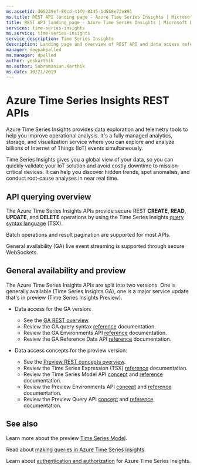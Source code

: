 ```yaml
---
ms.assetid: d05239ef-89cd-41f9-8345-bd558e72e891
ms.title: REST API landing page - Azure Time Series Insights | Microsoft Docs
title: REST API landing page - Azure Time Series Insights | Microsoft Docs
services: time-series-insights
ms.service: time-series-insights
service_description: Time Series Insights
description: Landing page and overview of REST API and data access reference documentation for Azure Time Series Insights.
manager: deepakpalled
ms.manager: dpalled
author: yeskarthik
ms.author: Subramanian.Karthik
ms.date: 10/21/2019
---
```


# Azure Time Series Insights REST APIs

Azure Time Series Insights provides data exploration and telemetry tools to help you improve operational analysis. It's a fully managed analytics, storage, and visualization service where you can explore and analyze billions of Internet of Things (IoT) events simultaneously. 

Time Series Insights gives you a global view of your data, so you can quickly validate your IoT solution and avoid costly downtime to mission-critical devices. It can help you discover hidden trends, spot anomalies, and conduct root-cause analyses in near real time.  

## API querying overview

The Azure Time Series Insights APIs provide secure REST **CREATE**, **READ**, **UPDATE**, and **DELETE** operations by using the Time Series Insights [query syntax language](ga-query-syntax.md) (TSX).

Batch operations and result pagination are supported for most APIs.

General availability (GA) live event streaming is supported through secure WebSockets.

## General availability and preview

The Azure Time Series Insights APIs are split into two versions. One is generally available (Time Series Insights GA), one is a major service update that's in preview (Time Series Insights Preview).

* Data access for the GA version:

    * See the [GA REST overview](ga.md).
    * Review the GA query syntax [reference](ga-query-syntax.md) documentation.
    * Review the GA Environments API [reference](ga-query-api.md) documentation.
    * Review the GA Reference Data API [reference](ga-reference-data-api.md) documentation.

* Data access concepts for the preview version:

    * See the [Preview REST concepts overview](preview.md).
    * Review the Time Series Expression (TSX) [reference](preview.md#time-series-expression-and-syntax)  documentation.
    * Review the Time Series Model API [concept](preview.md#time-series-model-apis) and [reference](https://docs.microsoft.com/rest/api/time-series-insights/dataaccess(preview)/modelsettings) documentation.
    * Review the Preview Environments API [concept](preview.md#preview-environments-apis) and [reference](https://docs.microsoft.com/rest/api/time-series-insights/management/environments) documentation.
    * Review the Preview Query API [concept](preview.md#query-apis) and [reference](https://docs.microsoft.com/rest/api/time-series-insights/dataaccess(preview)/query) documentation.

## See also

Learn more about the preview [Time Series Model](https://docs.microsoft.com/azure/time-series-insights/time-series-insights-update-tsm).

Read about [making queries in Azure Time Series Insights](https://docs.microsoft.com/azure/time-series-insights/time-series-insights-update-tsq).

Learn about [authentication and authorization](https://docs.microsoft.com/azure/time-series-insights/time-series-insights-authentication-and-authorization) for Azure Time Series Insights.
